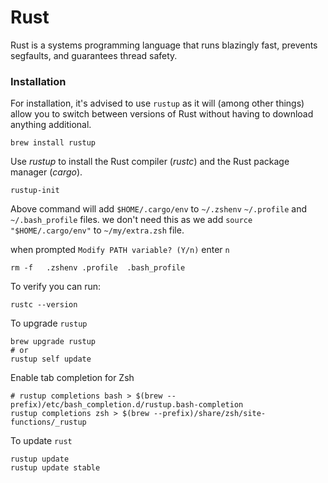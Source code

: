 # Rust

Rust is a systems programming language that runs blazingly fast, prevents segfaults, and guarantees thread safety.

### Installation
For installation, it's advised to use `rustup` as it will (among other things) allow you to switch between versions of Rust without having to download anything additional.

```shell
brew install rustup
```

Use _rustup_ to install the Rust compiler (_rustc_) and the Rust package manager (_cargo_).

```shell
rustup-init
```

Above command will add `$HOME/.cargo/env` to `~/.zshenv` `~/.profile`  and `~/.bash_profile` files. 
we don't need this as we add `source "$HOME/.cargo/env"` to `~/my/extra.zsh` file.

when prompted `Modify PATH variable? (Y/n)` enter `n`

```shell
rm -f   .zshenv .profile  .bash_profile
```

To verify you can run:

```shell
rustc --version
```

To upgrade `rustup`

```shell
brew upgrade rustup
# or
rustup self update
```

Enable tab completion for Zsh
```shell
# rustup completions bash > $(brew --prefix)/etc/bash_completion.d/rustup.bash-completion
rustup completions zsh > $(brew --prefix)/share/zsh/site-functions/_rustup 
```

To update `rust`

```shell
rustup update
rustup update stable
```